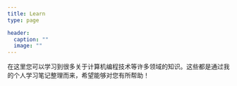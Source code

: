 ```yaml
---
title: Learn
type: page

header:
  caption: ""
  image: ""
---
```


在这里您可以学习到很多关于计算机编程技术等许多领域的知识。这些都是通过我的个人学习笔记整理而来，希望能够对您有所帮助！